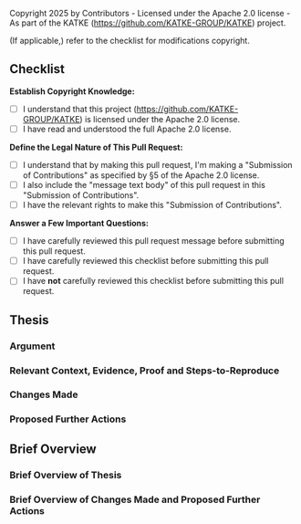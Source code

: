 Copyright 2025 by Contributors - Licensed under the Apache 2.0 license - As part of the KATKE (https://github.com/KATKE-GROUP/KATKE) project.

(If applicable,) refer to the checklist for modifications copyright.

<!-- Do not change the lines above, if you do not understand what they're saying -->

<!-- INSTRUCTIONS: -->
<!-- These are comments, they're written like this inside arrow-dash brackets -->
<!-- These comments are here to provide guidance to you -->
<!-- These comments are not rendered in the final output -->

<!-- STRUCTURE: -->
<!-- "Checklist" section: Provide input on critical checklist items -->
<!-- "Thesis" section: Present your complete case for this PR -->
<!-- "Brief Overview" section: Condense your thesis into a brief overview -->

## Checklist
<!-- Please carefully go through this checklist -->

<!-- INSTRUCTIONS: -->
<!-- Unchecked checklist item looks like this: "[ ]" -->
<!-- Checked checklist item looks like this: "[x]" -->

<!-- Checklist item being **unchecked** means you **do not agree** with the statement -->
<!-- Checklist item being **checked** means you **agree** with the statement made -->

**Establish Copyright Knowledge:**

- [ ] I understand that this project (https://github.com/KATKE-GROUP/KATKE) is licensed under the Apache 2.0 license.
- [ ] I have read and understood the full Apache 2.0 license.

**Define the Legal Nature of This Pull Request:**

- [ ] I understand that by making this pull request, I'm making a "Submission of Contributions" as specified by §5 of the Apache 2.0 license.
- [ ] I also include the "message text body" of this pull request in this "Submission of Contributions".
- [ ] I have the relevant rights to make this "Submission of Contributions".

**Answer a Few Important Questions:**

- [ ] I have carefully reviewed this pull request message before submitting this pull request.
- [ ] I have carefully reviewed this checklist before submitting this pull request.
- [ ] I have **not** carefully reviewed this checklist before submitting this pull request.

<!-- Do not change the lines above, if you do not understand what they're saying -->

## Thesis

### Argument
<!-- State the reasoning for this PR as a clear argument -->
<!-- This helps us evaluate the PR effectively -->

### Relevant Context, Evidence, Proof and Steps-to-Reproduce
<!-- Provide relevant supporting materials for the argument -->
<!-- And relevant GitHub Issue links and context -->
<!-- Good faith matters most - share what you know, even if incomplete -->

### Changes Made
<!-- Comprehensively outline the specific changes implemented in this PR -->
<!-- Include technical details, new files, modified functionality, etc -->
<!-- Explain trade-offs or design decisions made, etc -->

<!-- Good faith matters most - share what you know, even if incomplete -->
<!-- Clearly note any uncertainty, ambiguity, missing information, etc -->
<!-- This section will serve as initial reference material for changes made -->

### Proposed Further Actions
<!-- What actions do you propose we take with this PR? -->
<!-- Connect the proposed actions to the argument -->
<!-- "Implementation needs discussion" is a valid action too -->

## Brief Overview

### Brief Overview of Thesis
<!-- Summarise your argument and supporting materials into a few key points -->

### Brief Overview of Changes Made and Proposed Further Actions
<!-- Summarize the changes made and proposed further actions into a few key points -->
